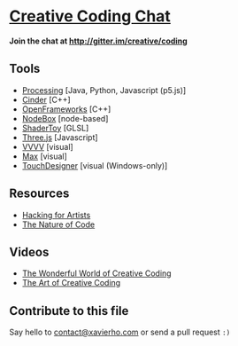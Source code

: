 # [Creative Coding Chat](http://gitter.im/creative/coding)
**Join the chat at http://gitter.im/creative/coding**

## Tools
 * [Processing](https://processing.org/) [Java, Python, Javascript (p5.js)]
 * [Cinder](http://libcinder.org/) [C++]
 * [OpenFrameworks](http://www.openframeworks.cc/) [C++]
 * [NodeBox](https://www.nodebox.net/) [node-based]
 * [ShaderToy](https://www.shadertoy.com/) [GLSL]
 * [Three.js](http://threejs.org/) [Javascript]
 * [VVVV](http://vvvv.org/) [visual]
 * [Max](https://cycling74.com/products/max/) [visual]
 * [TouchDesigner](http://www.derivative.ca/) [visual (Windows-only)]

## Resources
 * [Hacking for Artists](http://hackingforartists.com/)
 * [The Nature of Code](http://natureofcode.com/book/)

## Videos
 * [The Wonderful World of Creative Coding](http://creativemornings.com/talks/esben-hardenberg/1)
 * [The Art of Creative Coding](https://www.youtube.com/watch?v=eBV14-3LT-g)

## Contribute to this file
Say hello to contact@xavierho.com or send a pull request `:)`

